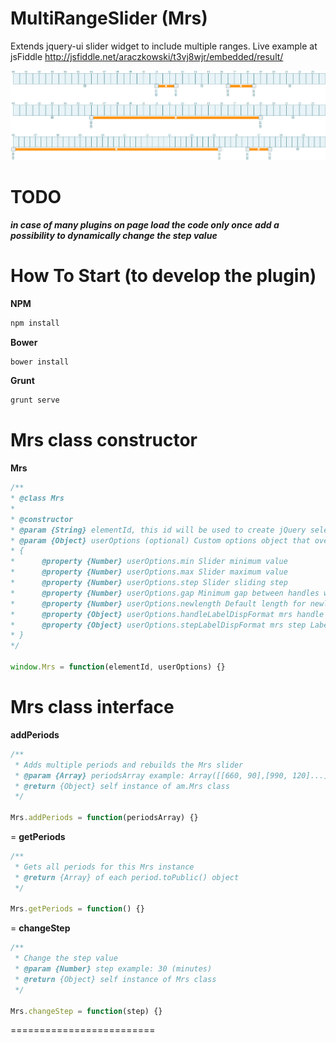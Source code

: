 MultiRangeSlider (Mrs)
===================

Extends jquery-ui slider widget to include multiple ranges.
Live example at jsFiddle http://jsfiddle.net/araczkowski/t3vj8wjr/embedded/result/


![alt tag](https://raw.githubusercontent.com/araczkowski/MultiRangeSlider/master/app/images/MultiRangeSlider.png)


TODO
===========================

***in case of many plugins on page load the code only once***
***add a possibility to dynamically change the step value***


How To Start (to develop the plugin)
===========================

**NPM**
```javascript
npm install
```

**Bower**
```javascript
bower install
```

**Grunt**
```javascript
grunt serve
```


Mrs class constructor
===========================
**Mrs**
```javascript
/**
* @class Mrs
*
* @constructor
* @param {String} elementId, this id will be used to create jQuery selector
* @param {Object} userOptions (optional) Custom options object that overrides default
* {
*      @property {Number} userOptions.min Slider minimum value
*      @property {Number} userOptions.max Slider maximum value
*      @property {Number} userOptions.step Slider sliding step
*      @property {Number} userOptions.gap Minimum gap between handles when add/remove range controls are visible
*      @property {Number} userOptions.newlength Default length for newly created range. Will be adjusted between surrounding handles if not fitted
*      @property {Object} userOptions.handleLabelDispFormat mrs handle label format default hh24:mi
*      @property {Object} userOptions.stepLabelDispFormat mrs step Label format default hh24
* }
*/

window.Mrs = function(elementId, userOptions) {}
```


Mrs class interface
=========================


**addPeriods**
```javascript
/**
 * Adds multiple periods and rebuilds the Mrs slider
 * @param {Array} periodsArray example: Array([[660, 90],[990, 120]...])
 * @return {Object} self instance of am.Mrs class
 */

Mrs.addPeriods = function(periodsArray) {}
```

=
**getPeriods**
```javascript
/**
 * Gets all periods for this Mrs instance
 * @return {Array} of each period.toPublic() object
 */

Mrs.getPeriods = function() {}
```


=
**changeStep**
```javascript
/**
 * Change the step value
 * @param {Number} step example: 30 (minutes)
 * @return {Object} self instance of Mrs class
 */

Mrs.changeStep = function(step) {}
```

=========================





